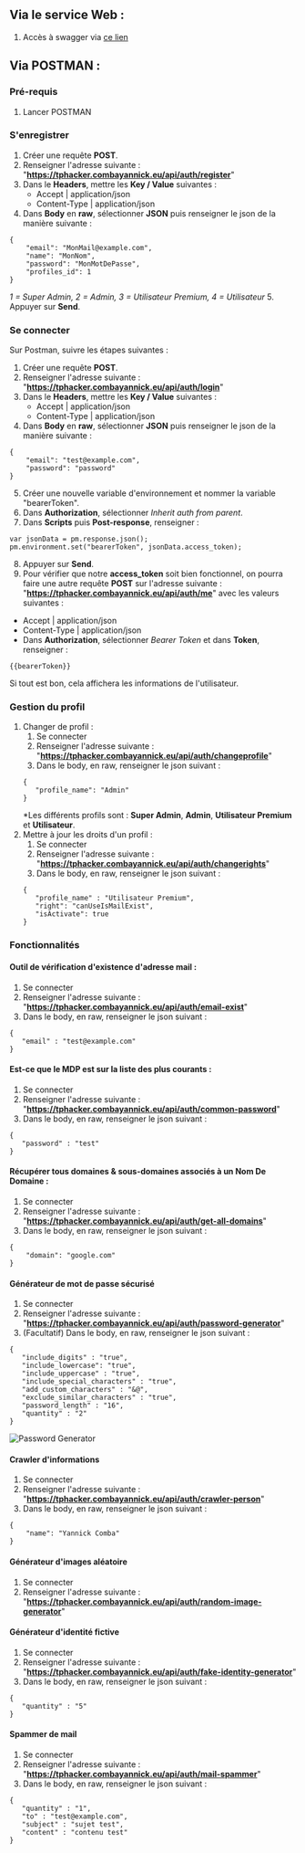## Via le service Web :
1. Accès à swagger via [ce lien](https://tphacker.combayannick.eu/api/documentation)

## Via POSTMAN :

### Pré-requis
1. Lancer POSTMAN

### S'enregistrer
1. Créer une requête **POST**.
2. Renseigner l'adresse suivante : "**https://tphacker.combayannick.eu/api/auth/register**"
3. Dans le **Headers**, mettre les **Key / Value** suivantes :
   - Accept | application/json
   - Content-Type | application/json
4. Dans **Body** en **raw**, sélectionner **JSON** puis renseigner le json de la manière suivante :
```
{
    "email": "MonMail@example.com",
    "name": "MonNom",
    "password": "MonMotDePasse",
    "profiles_id": 1
}
```
*1 = Super Admin, 2 = Admin, 3 = Utilisateur Premium, 4 = Utilisateur*
5. Appuyer sur **Send**.

### Se connecter

Sur Postman, suivre les étapes suivantes :

1. Créer une requête **POST**.
2. Renseigner l'adresse suivante : "**https://tphacker.combayannick.eu/api/auth/login**"
3. Dans le **Headers**, mettre les **Key / Value** suivantes :
   - Accept | application/json
   - Content-Type | application/json
4. Dans **Body** en **raw**, sélectionner **JSON** puis renseigner le json de la manière suivante :
```
{
    "email": "test@example.com",
    "password": "password"
}
```
5. Créer une nouvelle variable d'environnement et nommer la variable "bearerToken".
6. Dans **Authorization**, sélectionner *Inherit auth from parent*.
7. Dans **Scripts** puis **Post-response**, renseigner :
```
var jsonData = pm.response.json();
pm.environment.set("bearerToken", jsonData.access_token);
```
8. Appuyer sur **Send**.
9.  Pour vérifier que notre **access_token** soit bien fonctionnel, on pourra faire une autre requête **POST** sur l'adresse suivante : "**https://tphacker.combayannick.eu/api/auth/me**" avec les valeurs suivantes :
   - Accept | application/json
   - Content-Type | application/json
   - Dans **Authorization**, sélectionner *Bearer Token* et dans **Token**, renseigner :
```
{{bearerToken}}
```

Si tout est bon, cela affichera les informations de l'utilisateur.

### Gestion du profil

1. Changer de profil : 
   1. Se connecter
   2. Renseigner l'adresse suivante : "**https://tphacker.combayannick.eu/api/auth/changeprofile**"
   3. Dans le body, en raw, renseigner le json suivant :
   ```
   {
      "profile_name": "Admin"
   }
   ```
   *Les différents profils sont : **Super Admin**, **Admin**, **Utilisateur Premium** et **Utilisateur**.
2. Mettre à jour les droits d'un profil : 
   1. Se connecter
   2. Renseigner l'adresse suivante : "**https://tphacker.combayannick.eu/api/auth/changerights**"
   3. Dans le body, en raw, renseigner le json suivant :
   ```
   {
      "profile_name" : "Utilisateur Premium",
      "right": "canUseIsMailExist",
      "isActivate": true
   }
   ```

### Fonctionnalités

#### Outil de vérification d'existence d'adresse mail :
1. Se connecter
2. Renseigner l'adresse suivante : "**https://tphacker.combayannick.eu/api/auth/email-exist**"
3. Dans le body, en raw, renseigner le json suivant :
```
{
   "email" : "test@example.com"
}
```

#### Est-ce que le MDP est sur la liste des plus courants :
1. Se connecter
2. Renseigner l'adresse suivante : "**https://tphacker.combayannick.eu/api/auth/common-password**"
3. Dans le body, en raw, renseigner le json suivant :
```
{
   "password" : "test"
}
```

#### Récupérer tous domaines & sous-domaines associés à un Nom De Domaine :
1. Se connecter
2. Renseigner l'adresse suivante : "**https://tphacker.combayannick.eu/api/auth/get-all-domains**"
3. Dans le body, en raw, renseigner le json suivant :
```
{
    "domain": "google.com"
}
```

#### Générateur de mot de passe sécurisé
1. Se connecter
2. Renseigner l'adresse suivante : "**https://tphacker.combayannick.eu/api/auth/password-generator**"
3. (Facultatif) Dans le body, en raw, renseigner le json suivant :
```
{
   "include_digits" : "true",
   "include_lowercase": "true",
   "include_uppercase" : "true",
   "include_special_characters" : "true",
   "add_custom_characters" : "&@",
   "exclude_similar_characters" : "true",
   "password_length" : "16",
   "quantity" : "2"
}
```
![Password Generator](httpss://raw.githubusercontent.com/Nickyo0822/TPHackeR/refs/heads/main/storage/images/password-generator.png)


#### Crawler d'informations
1. Se connecter
2. Renseigner l'adresse suivante : "**https://tphacker.combayannick.eu/api/auth/crawler-person**"
3. Dans le body, en raw, renseigner le json suivant :
```
{
    "name": "Yannick Comba"
}
```

#### Générateur d'images aléatoire
1. Se connecter
2. Renseigner l'adresse suivante : "**https://tphacker.combayannick.eu/api/auth/random-image-generator**"

#### Générateur d'identité fictive
1. Se connecter
2. Renseigner l'adresse suivante : "**https://tphacker.combayannick.eu/api/auth/fake-identity-generator**"
3. Dans le body, en raw, renseigner le json suivant :
```
{
   "quantity" : "5"
}
```

#### Spammer de mail
1. Se connecter
2. Renseigner l'adresse suivante : "**https://tphacker.combayannick.eu/api/auth/mail-spammer**"
3. Dans le body, en raw, renseigner le json suivant :
```
{
   "quantity" : "1",
   "to" : "test@example.com",
   "subject" : "sujet test",
   "content" : "contenu test"
}
```